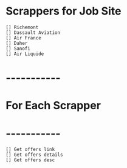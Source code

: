 # Scrappers for Job Site

	[] Richemont
	[] Dassault Aviation
	[] Air France
	[] Daher
	[] Sanofi
	[] Air Liquide

# -----------
# For Each Scrapper
# -----------

	[] Get offers link
	[] Get offers details
	[] Get offers desc